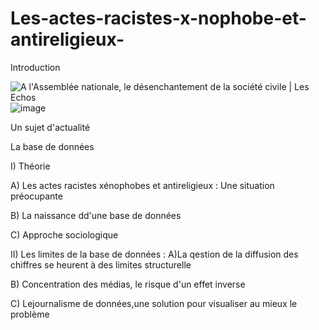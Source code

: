 # Les-actes-racistes-x-nophobe-et-antireligieux-

Introduction 

<img src="https://media.lesechos.com/api/v1/images/view/62a17fc5f756007fe3701f97/1280x720/0701733420418-web-tete.jpg" alt="A l&#39;Assemblée nationale, le désenchantement de la société civile | Les Echos"/>![image](https://user-images.githubusercontent.com/118763826/204290353-4187ca7c-1226-4475-96df-168e1bbce2f1.png)

Un sujet d'actualité 









La base de données 









I) Théorie 

A) Les actes racistes xénophobes et antireligieux : Une situation préocupante 

B) La naissance dd'une base de données 


C) Approche sociologique 

II) Les limites de la base de données : 
A)La qestion de la diffusion des chiffres se heurent à des limites structurelle 


B) Concentration des médias, le risque d'un effet inverse 



C) Lejournalisme de données,une solution pour visualiser au mieux le problème 
